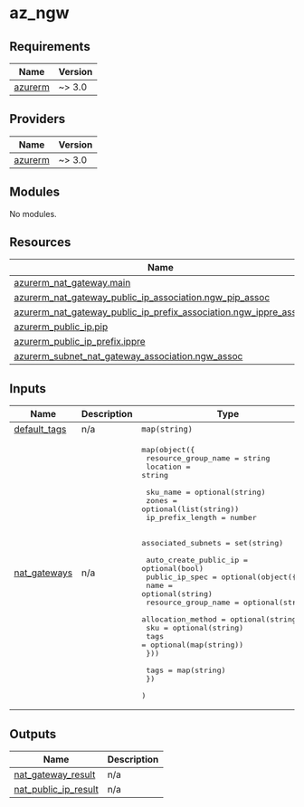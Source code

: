 # az_ngw

<!-- BEGINNING OF PRE-COMMIT-TERRAFORM DOCS HOOK -->
## Requirements

| Name | Version |
|------|---------|
| <a name="requirement_azurerm"></a> [azurerm](#requirement\_azurerm) | ~> 3.0 |

## Providers

| Name | Version |
|------|---------|
| <a name="provider_azurerm"></a> [azurerm](#provider\_azurerm) | ~> 3.0 |

## Modules

No modules.

## Resources

| Name | Type |
|------|------|
| [azurerm_nat_gateway.main](https://registry.terraform.io/providers/hashicorp/azurerm/latest/docs/resources/nat_gateway) | resource |
| [azurerm_nat_gateway_public_ip_association.ngw_pip_assoc](https://registry.terraform.io/providers/hashicorp/azurerm/latest/docs/resources/nat_gateway_public_ip_association) | resource |
| [azurerm_nat_gateway_public_ip_prefix_association.ngw_ippre_assoc](https://registry.terraform.io/providers/hashicorp/azurerm/latest/docs/resources/nat_gateway_public_ip_prefix_association) | resource |
| [azurerm_public_ip.pip](https://registry.terraform.io/providers/hashicorp/azurerm/latest/docs/resources/public_ip) | resource |
| [azurerm_public_ip_prefix.ippre](https://registry.terraform.io/providers/hashicorp/azurerm/latest/docs/resources/public_ip_prefix) | resource |
| [azurerm_subnet_nat_gateway_association.ngw_assoc](https://registry.terraform.io/providers/hashicorp/azurerm/latest/docs/resources/subnet_nat_gateway_association) | resource |

## Inputs

| Name | Description | Type | Default | Required |
|------|-------------|------|---------|:--------:|
| <a name="input_default_tags"></a> [default\_tags](#input\_default\_tags) | n/a | `map(string)` | `{}` | no |
| <a name="input_nat_gateways"></a> [nat\_gateways](#input\_nat\_gateways) | n/a | <pre>map(object({<br>    resource_group_name = string<br>    location            = string<br><br>    sku_name         = optional(string)<br>    zones            = optional(list(string))<br>    ip_prefix_length = number<br><br>    associated_subnets = set(string)<br><br>    auto_create_public_ip = optional(bool)<br>    public_ip_spec = optional(object({<br>      name                = optional(string)<br>      resource_group_name = optional(string)<br>      allocation_method   = optional(string)<br>      sku                 = optional(string)<br>      tags                = optional(map(string))<br>    }))<br><br>    tags = map(string)<br>    })<br>  )</pre> | n/a | yes |

## Outputs

| Name | Description |
|------|-------------|
| <a name="output_nat_gateway_result"></a> [nat\_gateway\_result](#output\_nat\_gateway\_result) | n/a |
| <a name="output_nat_public_ip_result"></a> [nat\_public\_ip\_result](#output\_nat\_public\_ip\_result) | n/a |
<!-- END OF PRE-COMMIT-TERRAFORM DOCS HOOK -->
